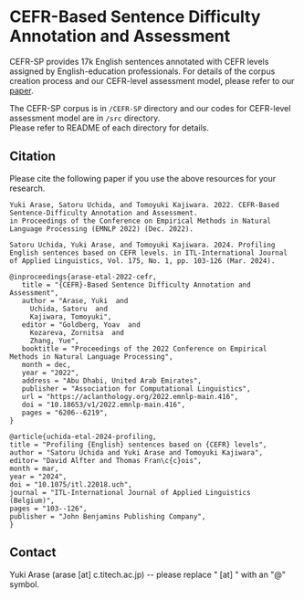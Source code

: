 # CEFR-Based Sentence Difficulty Annotation and Assessment

CEFR-SP provides 17k English sentences annotated with CEFR levels assigned by English-education professionals. 
For details of the corpus creation process and our CEFR-level assessment model, please refer to our [paper](https://arxiv.org/abs/2210.11766).

The CEFR-SP corpus is in `/CEFR-SP` directory and our codes for CEFR-level assessment model are in `/src` directory.  
Please refer to README of each directory for details.

## Citation
Please cite the following paper if you use the above resources for your research.
 ```
 Yuki Arase, Satoru Uchida, and Tomoyuki Kajiwara. 2022. CEFR-Based Sentence-Difficulty Annotation and Assessment. 
 in Proceedings of the Conference on Empirical Methods in Natural Language Processing (EMNLP 2022) (Dec. 2022).

 Satoru Uchida, Yuki Arase, and Tomoyuki Kajiwara. 2024. Profiling English sentences based on CEFR levels. in ITL-International Journal of Applied Linguistics, Vol. 175, No. 1, pp. 103-126 (Mar. 2024).
 
@inproceedings{arase-etal-2022-cefr,
    title = "{CEFR}-Based Sentence Difficulty Annotation and Assessment",
    author = "Arase, Yuki  and
      Uchida, Satoru  and
      Kajiwara, Tomoyuki",
    editor = "Goldberg, Yoav  and
      Kozareva, Zornitsa  and
      Zhang, Yue",
    booktitle = "Proceedings of the 2022 Conference on Empirical Methods in Natural Language Processing",
    month = dec,
    year = "2022",
    address = "Abu Dhabi, United Arab Emirates",
    publisher = "Association for Computational Linguistics",
    url = "https://aclanthology.org/2022.emnlp-main.416",
    doi = "10.18653/v1/2022.emnlp-main.416",
    pages = "6206--6219",
 }

@article{uchida-etal-2024-profiling,
title = "Profiling {English} sentences based on {CEFR} levels",
author = "Satoru Uchida and Yuki Arase and Tomoyuki Kajiwara",
editor= "David Alfter and Thomas Fran\c{c}ois",
month = mar,
year = "2024",
doi = "10.1075/itl.22018.uch",
journal = "ITL-International Journal of Applied Linguistics (Belgium)",
pages = "103--126",
publisher = "John Benjamins Publishing Company",
}
 ```

## Contact
Yuki Arase (arase [at] c.titech.ac.jp) 
-- please replace " [at] " with an "@" symbol.
